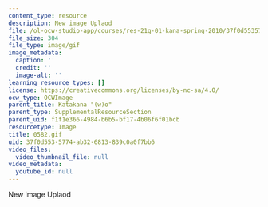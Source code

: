 ```yaml
---
content_type: resource
description: New image Uplaod
file: /ol-ocw-studio-app/courses/res-21g-01-kana-spring-2010/37f0d5535774ab326813839c0a0f7bb6_0582.gif
file_size: 304
file_type: image/gif
image_metadata:
  caption: ''
  credit: ''
  image-alt: ''
learning_resource_types: []
license: https://creativecommons.org/licenses/by-nc-sa/4.0/
ocw_type: OCWImage
parent_title: Katakana "(w)o"
parent_type: SupplementalResourceSection
parent_uid: f1f1e366-4984-b6b5-bf17-4b06f6f01bcb
resourcetype: Image
title: 0582.gif
uid: 37f0d553-5774-ab32-6813-839c0a0f7bb6
video_files:
  video_thumbnail_file: null
video_metadata:
  youtube_id: null
---
```

New image Uplaod